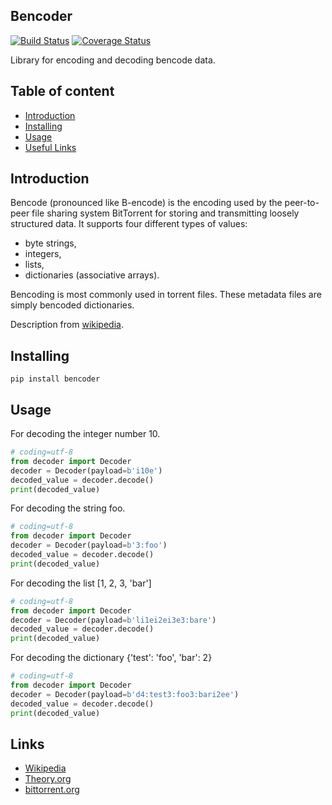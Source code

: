 ## Bencoder
[![Build Status](https://travis-ci.org/m19t12/bencoder.svg?branch=master)](https://travis-ci.org/m19t12/bencoder)
[![Coverage Status](https://coveralls.io/repos/github/m19t12/bencoder/badge.svg?branch=master)](https://coveralls.io/github/m19t12/bencoder?branch=master)

Library for encoding and decoding bencode data.

## Table of content
- [Introduction](#introduction)
- [Installing](#installing)
- [Usage](#usage)
- [Useful Links](#links)

## Introduction
Bencode (pronounced like B-encode) is the encoding used by the peer-to-peer file sharing system BitTorrent for storing and transmitting loosely structured data.
It supports four different types of values:
- byte strings,
- integers,
- lists,
- dictionaries (associative arrays).

Bencoding is most commonly used in torrent files. These metadata files are simply bencoded dictionaries.

Description from [wikipedia](https://en.wikipedia.org/wiki/Bencode).

## Installing
```
pip install bencoder
```

## Usage
For decoding the integer number 10.
```python
# coding=utf-8
from decoder import Decoder
decoder = Decoder(payload=b'i10e')
decoded_value = decoder.decode()
print(decoded_value)
```
For decoding the string foo.
```python
# coding=utf-8
from decoder import Decoder
decoder = Decoder(payload=b'3:foo')
decoded_value = decoder.decode()
print(decoded_value)
```
For decoding the list [1, 2, 3, 'bar']
```python
# coding=utf-8
from decoder import Decoder
decoder = Decoder(payload=b'li1ei2ei3e3:bare')
decoded_value = decoder.decode()
print(decoded_value)
```
For decoding the dictionary {'test': 'foo', 'bar': 2}
```python
# coding=utf-8
from decoder import Decoder
decoder = Decoder(payload=b'd4:test3:foo3:bari2ee')
decoded_value = decoder.decode()
print(decoded_value)
```

## Links
- [Wikipedia](https://en.wikipedia.org/wiki/Bencode)
- [Theory.org](https://wiki.theory.org/index.php/BitTorrentSpecification)
- [bittorrent.org](http://www.bittorrent.org/beps/bep_0003.html)